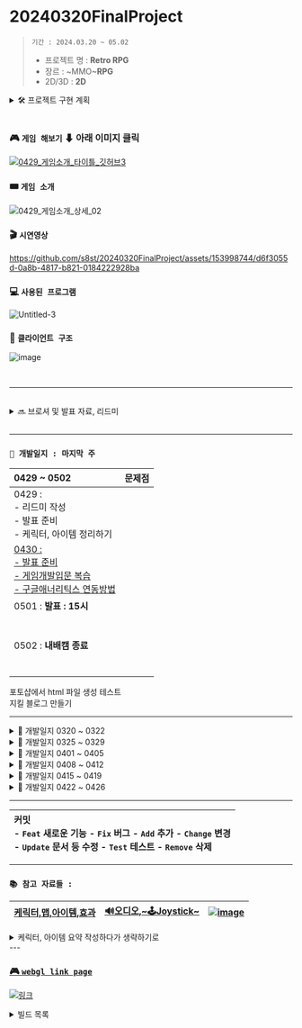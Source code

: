 <!-- 주석 -->
<!-- 주석 
```
[![Hits](https://hits.seeyoufarm.com/api/count/incr/badge.svg?url=https%3A%2F%2Fgithub.com%2Fs8st%2Fhit-counter&count_bg=%2379C83D&title_bg=%23555555&icon=&icon_color=%23E7E7E7&title=hits&edge_flat=false)](https://hits.seeyoufarm.com)
```


-->


# 20240320FinalProject

<!-- 
[![Hits](https://hits.seeyoufarm.com/api/count/incr/badge.svg?url=https%3A%2F%2Fgithub.com%2Fs8st%2Fhit-counter&count_bg=%2300f&title_bg=%23000000&icon=unity.svg&icon_color=%23ff0000&title=이것은왔다갔다_저장만해도숫자가계속올라가는구만_띄어쓰기는_안되는가???&edge_flat=false)](https://hits.seeyoufarm.com)
-->

> `기간 : 2024.03.20 ~ 05.02`
>- 프로젝트 명 : **Retro RPG**
>- 장르 :  ~MMO~**RPG**
>- 2D/3D : **2D**




<details >
    <summary >🛠 프로젝트 구현 계획  </summary> 

### 필수 구현사항을 먼저 구현하고 시간이 남으면 선택 사항까지 구현 

`게임 개발 입문 강의의 TopDown방식으로 제작하고 아래 요소를 추가 `    


- 필수 구현:
    - [x] 개발 입문 강의를 기초로 TopDown rpg만들기(기초적인 게임 뼈대)
    - [x] 개발 입문 강의의 케릭터에 새로운 무기와 아이템으로 변경
    - [x] 개발 입문 강의의 UI와 맵 등을 변형해서 사용해 보자
    - [ ] ❌ 숙련과정에 나온 인벤토리 적용하기(아이템과 상호작용) :  
---> `2주 정도 시도했지만 기본 지식의 부족으로 포기하고 다른 부분을 먼저 구현하기로 결정 `

<br>

- 추가 선택 구현  
    ✅ webgl로 빌드(pc나 안드로이드보다 오류가 많아서 추가 구현사항으로)  
    ❌ 멀티플레이를 위한 포톤추가(포톤 20명까지 무료)  
    ❌ 모바일에서도 호환되게 터치와 조이스틱 키 추가  


</details>    


<br>  

### 🎮 `게임 해보기`   ⬇ 아래 이미지 클릭
[![0429_게임소개_타이틀_깃허브3](https://github.com/s8st/20240320FinalProject/assets/153998744/64a5a902-34de-470c-9055-0e8c8593d338)](https://s8st.github.io/20240320FinalProject/8/index.html)

### 🎟 `게임 소개`  
![0429_게임소개_상세_02](https://github.com/s8st/20240320FinalProject/assets/153998744/d138f95f-392a-4868-a078-8ef784c9e9f2)


<!--
[![0429_게임소개_타이틀2_01](https://github.com/s8st/20240320FinalProject/assets/153998744/46488eca-faec-4fc5-b2b1-226e86a689ea)](https://s8st.github.io/20240320FinalProject/8/index.html)
-->


### 🎬 `시연영상`  
https://github.com/s8st/20240320FinalProject/assets/153998744/d6f3055d-0a8b-4817-b821-0184222928ba  
<!--
https://youtu.be/jQdnct-AnUc
-->

### 💻 `사용된 프로그램`  
![Untitled-3](https://github.com/s8st/20240320FinalProject/assets/153998744/85fff401-f9b1-47c3-ae02-0775e601a530)


### 🧩 `클라이언트 구조`  
![image](https://github.com/s8st/20240320FinalProject/assets/153998744/9ebe88a7-7223-448e-8fdb-d61f03407d85)

<br>  

---   
<br>  
 
<details >
    <summary > 🔜 브로셔 및 발표 자료, 리드미  </summary> 

### 깃허브 리드미 작성 및 발표 준비 

- https://prezi.com/view/sJTlcEAI2RQYsaUcD4sl/

1. 목차 준비
    - 브로셔 목차로 
2. 배경 준비
3. 게임 속 케릭터 gif 만들기
4. 시연 동영상 편집

#### 리드미 작성
- 조작법
- 케릭터
- 물약 아이템 설명
- 맵, 지뢰
- 



- 구글 슬라이드
- https://revealjs.com/
- https://github.com/impress/impress.js?tab=readme-ov-file
    - http://s8st.github.io/impress.js/#/its
    - https://s8st.github.io/impress.js/

[ppt 테스트](https://s8st.github.io/20240320FinalProject/ppt/index.html)

https://revealjs.com/


</details >

<br>  

---  






### `📝 개발일지 : 마지막 주  `

| 0429 ~ 0502   |  문제점    |
|:------------------|------------------:|
|0429 : <br>- 리드미 작성<br>- 발표 준비<br>- 케릭터, 아이템 정리하기<br>||
|[0430 :<br>- 발표 준비<br>- 게임개발입문 복습<br>-  구글애너리틱스 연동방법](storageFiles/schedule/0430.md)||
|0501 : **발표 : 15시**<br><br><br>||
|0502 : **내배캠 종료**<br><br><br>||


포토샵에서 html 파일 생성 테스트  
지킬 블로그 만들기







--- 

<details >
    <summary > 📝 개발일지 0320 ~ 0322   </summary> 

```mermaid
gantt
    title ⚙ 주간 계획 0320 ~0322 ⚙
    dateFormat  YYYY-MM-DD
    section 21일 목
    움직임 구현         :a1, 2024-03-21, 1d
   맵 구현     : 2024-03-21, 1d
     충돌      :2024-03-21  , 2d
    section 22일 금
    
    공격      : 2024-03-22,1d
    아이템 구상하기      : 2024-03-22,1d
            

```

|0320 ~ 0322|문제점|
|--|--|
|[0320:프로젝트 시작](storageFiles/schedule/0320.md)|[0320:문제](storageFiles/trouble/0320Trb.md)|
|[0321:이동,맵 구현하기](storageFiles/schedule/0321.md)|[0321:이동문제](storageFiles/trouble/0321T.md)|
|[0322:아이템 정리하기](storageFiles/schedule/0322.md)||
</details> 


<details >
    <summary >📝 개발일지 0325 ~ 0329  </summary> 


```mermaid
gantt
    title 🎡 주간 계획 0325 ~ 0329 
    dateFormat  MM-DD

    section  
    ⏳ 개발입문강의 모두 적용하기 :a1, 03-25, 5d
    
    section 25일 ~26일
    오브젝트 풀 구현, 애니메이션 컨트롤          : 03-25, 2d
    
    section 25일 ~ 27일 
    적, 넉백 구현          : 03-25, 2d
    

    
    데미지 피격, 파티클 구현             :03-26  , 3d
    
    section 27일 ~29일     
    사운드 컨트롤, UI, 로직구현     : 03-27,3d
        
    스텟 계산하기, 아이템      : 03-28,2d
    로직 강화하기      : 03-28,2d
            

```


| 0325 ~ 0329    |  문제점    |
|:------------------:|:------------------:|
|[0325 : 오브젝트 풀](storageFiles/schedule/0325.md)           |           |
|[0326 : 애니메이션,적,피격](storageFiles/schedule/0326.md)          | [0326 : 애니메이션 문제](storageFiles/trouble/0326T.md)           |
|[0327 : 사운드,UI,로직,스탯,아이템 ](storageFiles/schedule/0327.md)           |[0327 : 파티클종류,몬스터이동](storageFiles/trouble/0327T.md)           |
|   [0328:게임 개발 숙련 강의 복습하기 ](storageFiles/schedule/0328.md)       |      [0328 : 깃 충돌](storageFiles/trouble/0328T.md)      |
|        0329   |        [0329 :기존 작업과 새 작업 차이](storageFiles/trouble/0329T.md)    |

</details>  

<details >
    <summary > 📝 개발일지 0401 ~ 0405   </summary> 

```mermaid
gantt
    title 🎡 주간 계획 0401 ~ 0405 
    dateFormat  MM-DD

    section  
    ⏳ 인벤토리, 아이템 등 기본 요소 완성하기 :a1, 04-01, 5d
    
    section 1일 ~ 3일
    장착 아이템, 소비 아이템             : 04-01, 3d
    인벤토리 구현                       : 04-01, 3d


    section 2일 ~ 4일 
    인벤토리 수정                       : 04-02, 2d
    4가지 케릭터 구현                   : 04-02, 2d
    
  
    
    section 3일 ~ 5일     
    몬스터 발생구역 만들기                           : 04-03,2d
    맵 추가                             : 04-04,2d
        

```
### `📝 개발일지  `

| 0401 ~ 0405    |  문제점    |
|:------------------|------------------:|
|0401|[0401:아이템문제](storageFiles/trouble/0401T.md)|
|[0402: 케릭터 선택창](storageFiles/schedule/0402.md)|[0402:시네머신confiner](storageFiles/trouble/0402T.md)|
|[0403: InputSystem](storageFiles/schedule/0403.md)|[0403:스크립트-프리팹오류](storageFiles/trouble/0403T.md)|
|[0404: 몬스터 발생구역 수정하기](storageFiles/schedule/0404.md)|[0404:while문 오류](storageFiles/trouble/0404T.md)|
|[0405:케릭터 선택  ](storageFiles/schedule/0405.md)|[0405: 케릭터선택,인벤토리,아이템,상호작용](storageFiles/trouble/0405T.md)|

</details >  


<details >
    <summary > 📝 개발일지 0408 ~ 0412  </summary> 


```mermaid
gantt
    title 🎡 주간 계획 0408 ~ 0412 
    dateFormat  MM-DD

    section  
    ⏳ 인벤토리, 케릭터, 발사체, 맵 :a1, 04-08, 5d
    
    section 8일 
    인벤토리               : crit,04-08, 1d
    포토샵 작업 (케릭터, 맵, 발사체)                  : 04-08, 4d


    section 10일  
    스텟 수정, 애니메이션                       : 04-09, 4d
    

```


### `📝 개발일지  `

|0408 ~ 0412    |      |
|:------------------:|:------------------:|
|[0408:인벤토리](storageFiles/schedule/0408.md)||
|[0409:인벤토리구현](storageFiles/schedule/0409.md)||
|0410 : 선거 휴일| 선거 휴일|
|[0411 : 프로젝트 계획 수정](storageFiles/schedule/0411.md)||
|[0412 : 포톤 공부](storageFiles/schedule/0412.md)||




</details>  


<details >
    <summary > 📝 개발일지 0415 ~ 0419  </summary> 





### `📝 개발일지  `

| 0415 ~ 0419   | | 문제점    |
|:------------------|------------------:|------------------:|
|[0415 : `스프라이트 공부` <br> - ✅포톤:6~7강 따라하기](storageFiles/schedule/0415.md) ||[0415](storageFiles/trouble/0415T.md)|
|[0416 : `포토샵작업`<br>- ✅스노우맨 케릭터 추가<br>- ✅ 물풍선 만들기 ](storageFiles/schedule/0416.md)  ||[0416](storageFiles/trouble/0416T.md)|
|[0417 : `기존 에셋 자료 게임에 반영하기`<br>-🔺몬스터 추가하기 <br>-✅ 맵 추가하기<br>- ❌조이스틱 추가<br>- ✅발사체 애니메이션](storageFiles/schedule/0417.md)||[0417](storageFiles/trouble/0417T.md)|
|[0418 : <br>- ✅케릭터 조준 오류 수정하기 <br>- 🔺몬스터 추가하기  <br>- ❌조이스틱 달아보기 <br>-✅ 맵에 만든 지뢰에 데미지 추가하기](storageFiles/schedule/0418.md)  ||[0418](storageFiles/trouble/0418T.md)||
|[0419 :<br>- ❌발사체 별로 fx 변경하기<br>- ✅ 몬스터 애니메이션 오류 수정하기<br>- ❌ 조이스틱 연결해보기<br>- 🔺 맵 전환 --> wave증가할때 지뢰 증가로 변경<br><br>](storageFiles/schedule/0419.md) ||[0419 : 애니메이션 오류<br>](storageFiles/trouble/0419T.md)||
|**유저테스트 생략** |||

- https://www.youtube.com/watch?v=GGqwMGZiwCg

</details>  


<details >
    <summary > 📝 개발일지 0422 ~ 0426  </summary> 
    
| 0422 ~ 0426   |  문제점    |
|:------------------|------------------:|
|[0422 :<br>- 🔺조이스틱 추가 <br>- ✅wave 5까지 추가할 지뢰 만들기 <br>- ✅wave5되면 게임오버 띄우기  <br>- ✅(4-3강)캠포지션 변경<br>- ❌케릭터UI왼쪽 화면 4강](storageFiles/schedule/0422.md) |[0422 :- 캠 추적<br>-맵 위치<br>-안드로이드빌드<br>- 조이스틱 ](storageFiles/trouble/0422T.md) |
|[0423 :  <br>- 케릭터 선택 창 꾸미기<br>- wave 7로 수정<br>지뢰 7단계까지 추가](storageFiles/schedule/0423.md)|[0423 : <br>webgl로 빌드하면 한글은 오류<br>조이스틱 문제<br>](storageFiles/trouble/0423T.md)|
|[**`0424 : 개발 마감`**<br>- 케릭터 선택 창 배경 이미지 변경하기<br>- 브로셔 작성<br>- 최종 빌드하기<br>- prezi](storageFiles/schedule/0424.md)  |[0424 : <br>- canvas에 애니메이션 적용 문제<br><br>](storageFiles/trouble/0424T.md)|
|[0425 :- 브로셔 작성<br><br>](storageFiles/schedule/0425.md)  |[0425 : <br>- 깃허브 영상크기 100mb<br><br>](storageFiles/trouble/0425T.md)|
|[0426 : <br>- 발표 준비 : 프레지??<br>- zep 자료 제출](storageFiles/schedule/0426.md)|[0426 : webgl에서 오류](storageFiles/trouble/0426T.md)|

</details >


---  

<!--
```
Feat 새로운 기능
Fix 버그
Add 추가
Change 교체, 변경
Update 문서 등 수정
Test 테스트
Remove 삭제
```
-->

|**커밋** <br>- `Feat` 새로운 기능   - `Fix` 버그   - `Add` 추가   - `Change` 변경 <br>- `Update` 문서 등 수정   - `Test` 테스트   - `Remove` 삭제| 
|:--|




---

### `📚 참고 자료들 : `

<!--
케릭터,맵,아이템,효과   :  [Assets](storageFiles/References/ref_character_map_fx.md)  
사운드,조이스틱 :  [🔊Audio,🕹Joystick](storageFiles/References/ref_sound.md)   
https://simpleicons.org/ :![image](https://github.com/s8st/20240320FinalProject/assets/153998744/8a6180dd-4b9e-4abf-acf3-10360ca8deab)  



- [케릭터,맵,아이템,효과](storageFiles/References/ref_character_map_fx.md)  
- [🔊오디오,~🕹Joystick~](storageFiles/References/ref_sound.md)   
- [![image](https://github.com/s8st/20240320FinalProject/assets/153998744/8a6180dd-4b9e-4abf-acf3-10360ca8deab)](https://simpleicons.org/)
-->

|[케릭터,맵,아이템,효과](storageFiles/References/ref_character_map_fx.md) |[🔊오디오,~🕹Joystick~](storageFiles/References/ref_sound.md)   |[![image](https://github.com/s8st/20240320FinalProject/assets/153998744/8a6180dd-4b9e-4abf-acf3-10360ca8deab)](https://simpleicons.org/)|
|--|--|--|

<details >
     <summary >  케릭터, 아이템 요약 작성하다가 생략하기로   </summary> 

|||
|:------:|:------:|
|[물약아이템](storageFiles/아이템/Item.md)||
|케릭터||
|맵||
|장비||
|발사체||
|배경음악|[BGM_03.webm](https://github.com/s8st/20240320FinalProject/assets/153998744/abcd1068-a734-485c-bbb0-cda85fa117e7)|


[BGM_03.webm](https://github.com/s8st/20240320FinalProject/assets/153998744/abcd1068-a734-485c-bbb0-cda85fa117e7)
</details>  
---  


### [🎮 `webgl link page`](https://s8st.github.io/20240320FinalProject/)  
[![링크](https://github.com/s8st/20240320FinalProject/assets/153998744/00db9248-3142-4cbf-9de4-76e593ef938a)](https://s8st.github.io/20240320FinalProject/)  


<details >
    <summary > 빌드 목록  </summary> 
    
||링크|QR|
|--|:--:|:--:|
|0329 입문 강의 완료 <br> - 인벤토리 제작 전<br> - 장착형 아이템 만드는 중 |[0329 : 1차 빌드 - 개발입문강의](https://s8st.github.io/20240320FinalProject/1/index.html)  |  |
|0406 : 케릭터 선택 구현|[0406 : 2차 빌드 -케릭터 선택까지구현](https://s8st.github.io/20240320FinalProject/2/index.html)||
|0415 : <br>- 방 접속까지 해결 <br>- 화면에 동기화가 안된다|[0415 : 포톤 연결 오류](https://s8st.github.io/20240320FinalProject/3/index.html)  ||
|0419 : 맵 지뢰, 몬스터 추가|[0419 : 맵,몬스터추가](https://s8st.github.io/20240320FinalProject/4/index.html)||
|0422 : 조이스틱테스트|[0422 : 조이스틱테스트](https://s8st.github.io/20240320FinalProject/5/index.html)||
|0422 : 조이스틱테스트2|[0422 : 조이스틱테스트2](https://s8st.github.io/20240320FinalProject/6/index.html)||
|0423 : |[0423 : ](https://s8st.github.io/20240320FinalProject/7/index.html)||
|0424 : <br>- 플래시화면 추가<br>- 케릭터 선택 화면 꾸미기 |[0424 : 8 차 빌드 ](https://s8st.github.io/20240320FinalProject/8/index.html)||
|0430 : 최종 webgl 빌드|||

</details>  


<!--
![spike3_Upscale](https://github.com/s8st/20240320FinalProject/assets/153998744/fc8eb2c4-43f4-4dfc-a9b6-b647e03949e0)![spike3_Upscale](https://github.com/s8st/20240320FinalProject/assets/153998744/fc8eb2c4-43f4-4dfc-a9b6-b647e03949e0)![spike3_Upscale](https://github.com/s8st/20240320FinalProject/assets/153998744/fc8eb2c4-43f4-4dfc-a9b6-b647e03949e0)![spike3_Upscale](https://github.com/s8st/20240320FinalProject/assets/153998744/fc8eb2c4-43f4-4dfc-a9b6-b647e03949e0)![spike3_Upscale](https://github.com/s8st/20240320FinalProject/assets/153998744/fc8eb2c4-43f4-4dfc-a9b6-b647e03949e0)![spike3_Upscale](https://github.com/s8st/20240320FinalProject/assets/153998744/fc8eb2c4-43f4-4dfc-a9b6-b647e03949e0)![spike3_Upscale](https://github.com/s8st/20240320FinalProject/assets/153998744/fc8eb2c4-43f4-4dfc-a9b6-b647e03949e0)![spike3_Upscale](https://github.com/s8st/20240320FinalProject/assets/153998744/fc8eb2c4-43f4-4dfc-a9b6-b647e03949e0)![spike3_Upscale](https://github.com/s8st/20240320FinalProject/assets/153998744/fc8eb2c4-43f4-4dfc-a9b6-b647e03949e0)![spike3_Upscale](https://github.com/s8st/20240320FinalProject/assets/153998744/fc8eb2c4-43f4-4dfc-a9b6-b647e03949e0)![spike3_Upscale](https://github.com/s8st/20240320FinalProject/assets/153998744/fc8eb2c4-43f4-4dfc-a9b6-b647e03949e0)![spike3_Upscale](https://github.com/s8st/20240320FinalProject/assets/153998744/fc8eb2c4-43f4-4dfc-a9b6-b647e03949e0)![spike3_Upscale](https://github.com/s8st/20240320FinalProject/assets/153998744/fc8eb2c4-43f4-4dfc-a9b6-b647e03949e0)![spike3_Upscale](https://github.com/s8st/20240320FinalProject/assets/153998744/fc8eb2c4-43f4-4dfc-a9b6-b647e03949e0)![spike3_Upscale](https://github.com/s8st/20240320FinalProject/assets/153998744/fc8eb2c4-43f4-4dfc-a9b6-b647e03949e0)![spike3_Upscale](https://github.com/s8st/20240320FinalProject/assets/153998744/fc8eb2c4-43f4-4dfc-a9b6-b647e03949e0)

-->


<!--

<details >
    <summary >`📝 개발일지  `  </summary> 


`📝 개발일지  `

|    |  문제점    |
|:------------------:|:------------------:|
|`[날짜 : ](storageFiles/schedule/날짜.md)`||
|||
|||
|||
|||


</details>  





<details >
    <summary > ⚓ 참고 영상  </summary>  

 

<br>

|    |     |   |
|:------------------:|:------------------:|:------------------:|
|[케릭터 선택 방법](https://www.youtube.com/watch?v=pRw_YzkZThc&list=WL&index=1)|[inputsystem 사용법](https://www.youtube.com/watch?v=dsLBzrbo-Vs)|[게코딩 GeCoding](https://www.youtube.com/playlist?list=PLB8IH8T8K71ywWrrY-oKIVd1NBGUmpwh0)|
||||
|[포톤 : 고라니tv](https://www.youtube.com/playlist?list=PL3KKSXoBRRW3YE4UMnRH762vOhSHLdnpK)|[포톤 : 유니티쳐](https://www.youtube.com/playlist?list=PLR7ZBZc9XtFKaHIkPX3p7BETP8XGJLVVs)|[레트로 retr0 :<br>유니티 UNet 멀티플레이어 게임 개발하기](https://www.youtube.com/playlist?list=PLctzObGsrjfxQ6A8KX1heuQaNkL5xMA2D)|
|[레트로 retr0 :<br>유니티 멀티플레이어 네트워크 게임 한방에 만들기](https://www.youtube.com/playlist?list=PLctzObGsrjfwF7kkoraWb235U8Z602gx1)|||
||||
|[깃허브블로그 1부](https://www.youtube.com/playlist?list=PLIMb_GuNnFwfQBZQwD-vCZENL5YLDZekr)|[깃허브블로그 2부](https://www.youtube.com/playlist?list=PLIMb_GuNnFwfMm3alTSOmDK4AnpdG7USY)|[깃허브블로그](https://www.youtube.com/playlist?list=PL7nkwz9MkASx1wxXK51n7KtwQyXgoNL70)|
||||
|[**유니티 맵,fx 등 : 코더캣**](https://www.youtube.com/@seranine/playlists)|[곽영호 : 유니티 스프라이트 이해하기](https://www.youtube.com/watch?v=u_5tUu9f9OQ)||
|[[엔큐브] 유니티 2D 게임개발 기초 강좌](https://www.youtube.com/playlist?list=PLgX2DtsPa7hPGQznz3M6mIOokXVtrXKkC)|||
|[`고박사 유니티 기초강의`: **16강**](https://www.youtube.com/playlist?list=PLC2Tit6NyVieQ6vVq9HX9zEJKjPZ8QNcn)|[HJ : Unity UI Lab](https://www.youtube.com/playlist?list=PLgCVPIIZ3xL-IE68dVDHR_DIqzk2hFbTK)||


</details>  

-->



<!--




```
5강. 코인 먹기 게임 만들기- 승리 판정과 재시작 :
모바일을 위한 조이스틱 추가방법 + 윈도우에서는 안보이게

함수 내에 이렇게 전처리기를 쓰시면 되요.
#if UNITY_STANDALONE
// 조이스틱 숨기기
fixedJoystick.gameObject.SetActive(false);
#elif UNITY_ANDROID || UNITY_IOS
// 조이스틱 표시
fixedJoystick.gameObject.SetActive(true);
#endif...

```


### `프로젝트에 pun2를 적용하기 위해 먼저 필요한 개념들 정리`

- Resources에 동기화 해야하는 객체들을 프리팹으로 만들기
- `발사체는 rpc로?  고라니tv 다시 확인`
```
 if(photonView.IsMine) 조건을 걸어서 플레이어가 내것인지 검사해서 내것이라면 이동 등을 할 수 있게
 if(!photonView.AmOwner) 방장만 할 수 있는 행위(예로 핑퐁에서 공 스폰하게)
 
sever접속  (lobby ) room 생성
```


https://learn.microsoft.com/ko-kr/dotnet/csharp/    

https://docs.unity3d.com/kr/2022.3/Manual/UnityManual.html  

 -->

